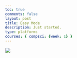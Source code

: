```yaml
---
toc: true
comments: false
layout: post
title: Easy Mode
description: Just started.
type: platforms
courses: { compsci: {week: 1} }
---
```


<style>
    .canvas-container {
        display: flex;
        background-image: url('images/Backy_Roundy.jpg');
        background-size: repeat; 
        background-attachment: fixed;
        background-repeat: repeat;
    }
    canvas {
        margin: 0;
        border: 1px solid white;
    }
</style>

<body>
    <div class="canvas-container">
        <canvas id="playerCanvas">
                <img id="box" src="{{site.baseurl}}/images/box.png">
        </canvas>
    </div>
</body>

<script>
    // Create empty canvas
    let canvas = document.getElementById('canvas');
    let c = canvas.getContext('2d');
    // Set the canvas dimensions
    canvas.width = 650;
    canvas.height = 400;
    // Define gravity value
    let gravity = 1.5;
    // Load the player sprite image
    let playerImage = new Image();
    playerImage.src = 'TestBox.png'; // Replace 'TestBox.png' with the correct path to your image
    // Ensure the image is fully loaded before drawing
    playerImage.onload = function() {
        // Define the Player class
        class Player {
            constructor() {
                // Initial position and velocity of the player
                this.position = {
                    x: 100,
                    y: 200
                };
                this.velocity = {
                    x: 0,
                    y: 0
                };
                // Dimensions of the player
                this.width = 50; // Adjust the width to match your image
                this.height = 50; // Adjust the height to match your image
            }
            // Method to draw the player image on the canvas
            draw() {
                c.drawImage(playerImage, this.position.x, this.position.y, this.width, this.height);
            }
            // Method to update the player's position and velocity
            update() {
                this.draw();
                this.position.y += this.velocity.y;
                this.position.x += this.velocity.x;
                if (this.position.y + this.height + this.velocity.y <= canvas.height)
                    this.velocity.y += gravity;
                else
                    this.velocity.y = 0;
            }
        }
        // Create a player object
        player = new Player();
        // Define keyboard keys and their states
        let keys = {
            right: {
                pressed: false
            },
            left: {
                pressed: false
            }
        };
        // Animation function to continuously update and render the canvas
        function animate() {
            requestAnimationFrame(animate);
            c.clearRect(0, 0, canvas.width, canvas.height);
            player.update();
            if (keys.right.pressed && player.position.x + player.width <= canvas.width - 50) {
                player.velocity.x = 15;
            } else if (keys.left.pressed && player.position.x >= 50) {
                player.velocity.x = -15;
            } else {
                player.velocity.x = 0;
            }
        }
        animate();
        // Event listener for keydown events
        addEventListener('keydown', ({ keyCode }) => {
            switch (keyCode) {
                case 65:
                    console.log('left');
                    keys.left.pressed = true;
                    break;
                case 83:
                    console.log('down');
                    break;
                case 68:
                    console.log('right');
                    keys.right.pressed = true;
                    break;
                case 87:
                    console.log('up');
                    player.velocity.y -= 20;
                    break;
            }
        });
        // Event listener for keyup events
        addEventListener('keyup', ({ keyCode }) => {
            switch (keyCode) {
                case 65:
                    console.log('left');
                    keys.left.pressed = false;
                    break;
                case 83:
                    console.log('down');
                    break;
                case 68:
                    console.log('right');
                    keys.right.pressed = false;
                    break;
                case 87:
                    console.log('up');
                    player.velocity.y = -20;
                    break;
            }
        });
    };
</script>
